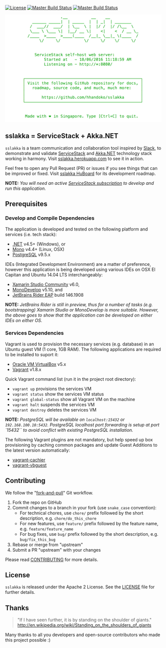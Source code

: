 [![License](https://img.shields.io/badge/license-Apache%202-brightgreen.svg)](LICENSE.txt) [![Master Build Status](https://travis-ci.org/hhandoko/sslakka.svg?branch=master)](https://travis-ci.org/hhandoko/sslakka) [![Master Build Status](https://ci.appveyor.com/api/projects/status/fvkq9rugkdwvjhw8/branch/master?svg=true)](https://ci.appveyor.com/project/hhandoko/sslakka)

![sslakka Console](media/sslakka-prompt.png)

## sslakka = ServiceStack + Akka.NET

`sslakka` is a team communication and collaboration tool inspired by [Slack], to demonstrate and validate [ServiceStack] and [Akka.NET] technology stack working in harmony. Visit [sslakka.herokuapp.com] to see it in action.

Feel free to open any Pull Request (PR) or issues if you see things that can be improved or fixed. Visit [sslakka HuBoard] for its development roadmap.

**NOTE:** _You will need an active [ServiceStack subscription] to develop and run this application._

## Prerequisites

### Develop and Compile Dependencies

The application is developed and tested on the following platform and services (i.e. tech stack):

  - [.NET] v4.5+ (Windows), or
  - [Mono] v4.4+ (Linux, OSX)
  - [PostgreSQL] v9.5.x

IDEs (Integrated Development Environment) are a matter of preference, however this application is being developed using various IDEs on OSX El Capitan and Ubuntu 14.04 LTS interchangeably:

  - [Xamarin Studio Community] v6.0,
  - [MonoDevelop] v5.10, and
  - [JetBrains Rider EAP] build 146.1908

**NOTE:** _JetBrains Rider is still in preview, thus for a number of tasks (e.g. bootstrapping) Xamarin Studio or MonoDevelop is more suitable. However, the above goes to show that the application can be developed on either IDEs on either OS._

### Services Dependencies

Vagrant is used to provision the necessary services (e.g. database) in an Ubuntu guest VM (1 core, 1GB RAM). The following applications are required to be installed to suport it:

  * [Oracle VM VirtualBox] v5.x
  * [Vagrant] v1.8.x

Quick Vagrant command list (run it in the project root directory):

  * `vagrant up` provisions the services VM
  * `vagrant status` show the services VM status
  * `vagrant global-status` show all Vagrant VM on the machine
  * `vagrant halt` suspends the services VM
  * `vagrant destroy` deletes the services VM

**NOTE:** _PostgreSQL will be available on `localhost:15432` or `192.168.100.10:5432`. PostgreSQL localhost port forwarding is setup at port `15432`` to avoid conflict with existing PostgreSQL installation._
  
The following Vagrant plugins are not mandatory, but help speed up box provisioning by caching common packages and update Guest Additions to the latest version automatically:

  * [vagrant-cachier]
  * [vagrant-vbguest]

## Contributing

We follow the "[fork-and-pull]" Git workflow.

  1. Fork the repo on GitHub
  1. Commit changes to a branch in your fork (use `snake_case` convention):
     - For technical chores, use `chore/` prefix followed by the short description, e.g. `chore/do_this_chore`
     - For new features, use `feature/` prefix followed by the feature name, e.g. `feature/feature_name`
     - For bug fixes, use `bug/` prefix followed by the short description, e.g. `bug/fix_this_bug`
  1. Rebase or merge from "upstream"
  1. Submit a PR "upstream" with your changes

Please read [CONTRIBUTING] for more details.

## License

`sslakka` is released under the Apache 2 License. See the [LICENSE] file for further details.

## Thanks

> "If I have seen further, it is by standing on the shoulder of giants."
>    http://en.wikipedia.org/wiki/Standing_on_the_shoulders_of_giants

Many thanks to all you developers and open-source contributors who made this project possible :)

[.NET]: http://www.asp.net
[Akka.NET]: http://getakka.net
[CONTRIBUTING]: CONTRIBUTING.md
[fork-and-pull]: https://help.github.com/articles/using-pull-requests
[JetBrains Rider EAP]: https://www.jetbrains.com/rider/
[LICENSE]: LICENSE.txt
[Mono]: http://www.mono-project.com
[MonoDevelop]: http://www.monodevelop.com/
[Oracle VM VirtualBox]: https://www.virtualbox.org
[PostgreSQL]: http://www.postgresql.org/download/
[ServiceStack]: https://servicestack.net
[ServiceStack subscription]: https://servicestack.net/pricing
[Slack]: https://slack.com
[sslakka.herokuapp.com]: http://sslakka.herokuapp.com
[sslakka HuBoard]: https://huboard.com/hhandoko/sslakka/
[Vagrant]: https://www.vagrantup.com
[vagrant-cachier]: https://github.com/fgrehm/vagrant-cachier
[vagrant-vbguest]: https://github.com/dotless-de/vagrant-vbguest
[Xamarin Studio Community]: https://www.xamarin.com/studio
